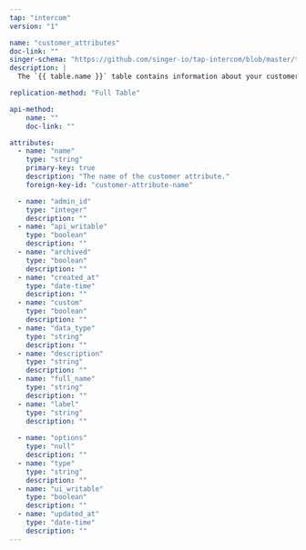 ```yaml
---
tap: "intercom"
version: "1"

name: "customer_attributes"
doc-link: ""
singer-schema: "https://github.com/singer-io/tap-intercom/blob/master/tap_intercom/schemas/customer_attributes.json"
description: |
  The `{{ table.name }}` table contains information about your customers in your {{ integration.display_name }} account.

replication-method: "Full Table"

api-method:
    name: ""
    doc-link: ""

attributes:
  - name: "name"
    type: "string"
    primary-key: true
    description: "The name of the customer attribute."
    foreign-key-id: "customer-attribute-name"

  - name: "admin_id"
    type: "integer"
    description: ""
  - name: "api_writable"
    type: "boolean"
    description: ""
  - name: "archived"
    type: "boolean"
    description: ""
  - name: "created_at"
    type: "date-time"
    description: ""
  - name: "custom"
    type: "boolean"
    description: ""
  - name: "data_type"
    type: "string"
    description: ""
  - name: "description"
    type: "string"
    description: ""
  - name: "full_name"
    type: "string"
    description: ""
  - name: "label"
    type: "string"
    description: ""
  
  - name: "options"
    type: "null"
    description: ""
  - name: "type"
    type: "string"
    description: ""
  - name: "ui_writable"
    type: "boolean"
    description: ""
  - name: "updated_at"
    type: "date-time"
    description: ""
---
```

